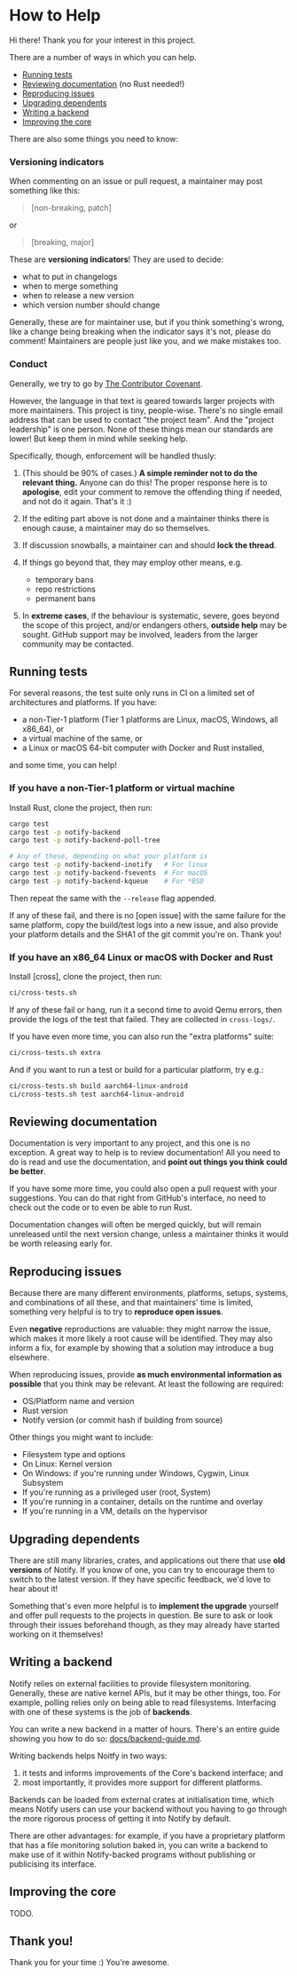 # How to Help

Hi there! Thank you for your interest in this project.

There are a number of ways in which you can help.

- [Running tests](#running-tests)
- [Reviewing documentation](#reviewing-documentation) (no Rust needed!)
- [Reproducing issues](#reproducing-issues)
- [Upgrading dependents](#upgrading-dependents)
- [Writing a backend](#writing-a-backend)
- [Improving the core](#improving-the-core)

There are also some things you need to know:

### Versioning indicators

When commenting on an issue or pull request, a maintainer may post something
like this:

> [non-breaking, patch]

or

> [breaking, major]

These are **versioning indicators**! They are used to decide:

- what to put in changelogs
- when to merge something
- when to release a new version
- which version number should change

Generally, these are for maintainer use, but if you think something's wrong,
like a change being breaking when the indicator says it's not, please do
comment! Maintainers are people just like you, and we make mistakes too.

### Conduct

Generally, we try to go by [The Contributor Covenant].

[The Contributor Covenant]: https://www.contributor-covenant.org/version/1/4/code-of-conduct

However, the language in that text is geared towards larger projects with more
maintainers. This project is tiny, people-wise. There's no single email address
that can be used to contact "the project team". And the "project leadership" is
one person. None of these things mean our standards are lower! But keep them in
mind while seeking help.

Specifically, though, enforcement will be handled thusly:

1. (This should be 90% of cases.) **A simple reminder not to do the relevant
   thing.** Anyone can do this! The proper response here is to **apologise**,
   edit your comment to remove the offending thing if needed, and not do it
   again. That's it :)

2. If the editing part above is not done and a maintainer thinks there is
   enough cause, a maintainer may do so themselves.

3. If discussion snowballs, a maintainer can and should **lock the thread**.

4. If things go beyond that, they may employ other means, e.g.
   * temporary bans
   * repo restrictions
   * permanent bans

5. In **extreme cases**, if the behaviour is systematic, severe, goes beyond
   the scope of this project, and/or endangers others, **outside help** may be
   sought. GitHub support may be involved, leaders from the larger community
   may be contacted.

## Running tests

For several reasons, the test suite only runs in CI on a limited set of
architectures and platforms. If you have:

 - a non-Tier-1 platform (Tier 1 platforms are Linux, macOS, Windows, all x86\_64), or
 - a virtual machine of the same, or
 - a Linux or macOS 64-bit computer with Docker and Rust installed,

and some time, you can help!

### If you have a non-Tier-1 platform or virtual machine

Install Rust, clone the project, then run:

```bash
cargo test
cargo test -p notify-backend
cargo test -p notify-backend-poll-tree

# Any of these, depending on what your platform is
cargo test -p notify-backend-inotify   # For linux
cargo test -p notify-backend-fsevents  # For macOS
cargo test -p notify-backend-kqueue    # For *BSD
```

Then repeat the same with the `--release` flag appended.

If any of these fail, and there is no [open issue] with the same failure for
the same platform, copy the build/test logs into a new issue, and also provide
your platform details and the SHA1 of the git commit you're on. Thank you!

### If you have an x86\_64 Linux or macOS with Docker and Rust

Install [cross], clone the project, then run:

```bash
ci/cross-tests.sh
```

If any of these fail or hang, run it a second time to avoid Qemu errors, then
provide the logs of the test that failed. They are collected in `cross-logs/`.

If you have even more time, you can also run the "extra platforms" suite:

```bash
ci/cross-tests.sh extra
```

And if you want to run a test or build for a particular platform, try e.g.:

```bash
ci/cross-tests.sh build aarch64-linux-android
ci/cross-tests.sh test aarch64-linux-android
```

## Reviewing documentation

Documentation is very important to any project, and this one is no exception. A
great way to help is to review documentation! All you need to do is read and
use the documentation, and **point out things you think could be better**.

If you have some more time, you could also open a pull request with your
suggestions. You can do that right from GitHub's interface, no need to check
out the code or to even be able to run Rust.

Documentation changes will often be merged quickly, but will remain unreleased
until the next version change, unless a maintainer thinks it would be worth
releasing early for.

## Reproducing issues

Because there are many different environments, platforms, setups, systems, and
combinations of all these, and that maintainers' time is limited, something
very helpful is to try to **reproduce open issues**.

Even **negative** reproductions are valuable: they might narrow the issue,
which makes it more likely a root cause will be identified. They may also
inform a fix, for example by showing that a solution may introduce a bug
elsewhere.

When reproducing issues, provide **as much environmental information as
possible** that you think may be relevant. At least the following are required:

- OS/Platform name and version
- Rust version
- Notify version (or commit hash if building from source)

Other things you might want to include:

- Filesystem type and options
- On Linux: Kernel version
- On Windows: if you're running under Windows, Cygwin, Linux Subsystem
- If you're running as a privileged user (root, System)
- If you're running in a container, details on the runtime and overlay
- If you're running in a VM, details on the hypervisor

## Upgrading dependents

There are still many libraries, crates, and applications out there that use
**old versions** of Notify. If you know of one, you can try to encourage them
to switch to the latest version. If they have specific feedback, we'd love to
hear about it!

Something that's even more helpful is to **implement the upgrade** yourself and
offer pull requests to the projects in question. Be sure to ask or look through
their issues beforehand though, as they may already have started working on it
themselves!

## Writing a backend

Notify relies on external facilities to provide filesystem monitoring.
Generally, these are native kernel APIs, but it may be other things, too. For
example, polling relies only on being able to read filesystems. Interfacing
with one of these systems is the job of **backends**.

You can write a new backend in a matter of hours. There's an entire guide
showing you how to do so: [docs/backend-guide.md](docs/backend-guide.md).

Writing backends helps Noitfy in two ways:

1. it tests and informs improvements of the Core's backend interface; and
2. most importantly, it provides more support for different platforms.

Backends can be loaded from external crates at initialisation time, which means
Notify users can use your backend without you having to go through the more
rigorous process of getting it into Notify by default.

There are other advantages: for example, if you have a proprietary platform
that has a file monitoring solution baked in, you can write a backend to make
use of it within Notify-backed programs without publishing or publicising its
interface.

## Improving the core

TODO.

## Thank you!

Thank you for your time :) You're awesome.
